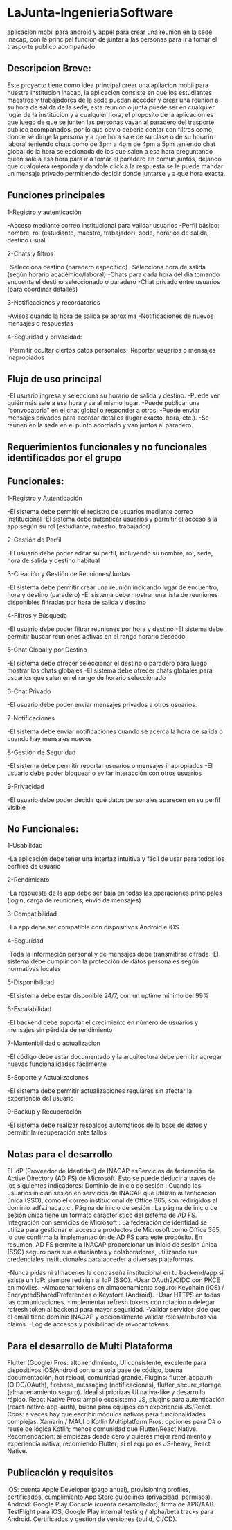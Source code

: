 # LaJunta-IngenieriaSoftware
aplicacion mobil para android y appel  para crear una reunion en la sede inacap, con la principal funcion de juntar a las personas para ir a tomar el trasporte publico acompañado

## Descripcion Breve: ##

Este proyecto tiene como idea principal crear una apliacion mobil para nuestra institucion inacap, la aplicacion consiste en que los estudiantes maestros y trabajadores de la sede puedan acceder y crear una reunion a su hora de salida de la sede, esta reunion o junta puede ser en cualquier lugar de la institucion y a cualquier hora, el proposito de la aplicacion es que luego de que se junten las personas vayan al paradero del trasporte publico acompañados, por lo que obvio deberia contar con filtros como, donde se dirige la persona y a que hora sale de su clase o de su horario laboral teniendo chats como de 3pm a 4pm de 4pm a 5pm  teniendo chat global de la hora seleccionada de los que salen a esa hora preguntando quien sale a esa hora para ir a tomar el paradero en comun juntos, dejando que cualquiera responda y dandole click a la respuesta se le puede mandar un mensaje privado permitiendo decidir donde juntarse y a que hora exacta.


## Funciones principales ##

1-Registro y autenticación

-Acceso mediante correo institucional para validar usuarios
-Perfil básico: nombre, rol (estudiante, maestro, trabajador), sede, horarios de salida, destino usual

2-Chats y filtros

-Selecciona destino (paradero específico)
-Selecciona hora de salida (según horario académico/laboral)
-Chats para cada hora del dia tomando encuenta el destino seleccionado o paradero
-Chat privado entre usuarios (para coordinar detalles)

3-Notificaciones y recordatorios

-Avisos cuando la hora de salida se aproxima
-Notificaciones de nuevos mensajes o respuestas

4-Seguridad y privacidad:

-Permitir ocultar ciertos datos personales
-Reportar usuarios o mensajes inapropiados


## Flujo de uso principal ##

-El usuario ingresa y selecciona su horario de salida y destino.
-Puede ver quién más sale a esa hora y va al mismo lugar.
-Puede publicar una “convocatoria” en el chat global o responder a otros.
-Puede enviar mensajes privados para acordar detalles (lugar exacto, hora, etc.).
-Se reúnen en la sede en el punto acordado y van juntos al paradero.



## Requerimientos funcionales y no funcionales identificados por el grupo

## Funcionales:

1-Registro y Autenticación

-El sistema debe permitir el registro de usuarios mediante correo institucional
-El sistema debe autenticar usuarios y permitir el acceso a la app según su rol (estudiante, maestro, trabajador)

2-Gestión de Perfil

-El usuario debe poder editar su perfil, incluyendo su nombre, rol, sede, hora de salida y destino habitual

3-Creación y Gestión de Reuniones/Juntas

-El sistema debe permitir crear una reunión indicando lugar de encuentro, hora y destino (paradero)
-El sistema debe mostrar una lista de reuniones disponibles filtradas por hora de salida y destino

4-Filtros y Búsqueda

-El usuario debe poder filtrar reuniones por hora y destino
-El sistema debe permitir buscar reuniones activas en el rango horario deseado

5-Chat Global y por Destino

-El sistema debe ofrecer seleccionar el destino o paradero para luego mostrar los chats globales
-El sistema debe ofrecer chats globales para usuarios que salen en el rango de horario seleccionado

6-Chat Privado

-El usuario debe poder enviar mensajes privados a otros usuarios.

7-Notificaciones

-El sistema debe enviar notificaciones cuando se acerca la hora de salida o cuando hay mensajes nuevos

8-Gestión de Seguridad

-El sistema debe permitir reportar usuarios o mensajes inapropiados
-El usuario debe poder bloquear o evitar interacción con otros usuarios

9-Privacidad

-El usuario debe poder decidir qué datos personales aparecen en su perfil visible


## No Funcionales:

1-Usabilidad

-La aplicación debe tener una interfaz intuitiva y fácil de usar para todos los perfiles de usuario

2-Rendimiento

-La respuesta de la app debe ser baja en todas las operaciones principales (login, carga de reuniones, envío de mensajes)

3-Compatibilidad

-La app debe ser compatible con dispositivos Android e iOS

4-Seguridad

-Toda la información personal y de mensajes debe transmitirse cifrada
-El sistema debe cumplir con la protección de datos personales según normativas locales

5-Disponibilidad

-El sistema debe estar disponible 24/7, con un uptime mínimo del 99%

6-Escalabilidad

-El backend debe soportar el crecimiento en número de usuarios y mensajes sin pérdida de rendimiento

7-Mantenibilidad o actualizacion

-El código debe estar documentado y la arquitectura debe permitir agregar nuevas funcionalidades fácilmente

8-Soporte y Actualizaciones

-El sistema debe permitir actualizaciones regulares sin afectar la experiencia del usuario

9-Backup y Recuperación

-El sistema debe realizar respaldos automáticos de la base de datos y permitir la recuperación ante fallos



## Notas para el desarrollo ##


El IdP (Proveedor de Identidad) de INACAP esServicios de federación de Active Directory (AD FS) de Microsoft. 
Esto se puede deducir a través de los siguientes indicadores:
Dominio de inicio de sesión : Cuando los usuarios inician sesión en servicios de INACAP que utilizan autenticación única (SSO), como el correo institucional de Office 365, son redirigidos al dominio adfs.inacap.cl.
Página de inicio de sesión : La página de inicio de sesión única tiene un formato característico del sistema de AD FS.
Integración con servicios de Microsoft : La federación de identidad se utiliza para gestionar el acceso a productos de Microsoft como Office 365, lo que confirma la implementación de AD FS para este propósito. 
En resumen, AD FS permite a INACAP proporcionar un inicio de sesión única (SSO) seguro para sus estudiantes y colaboradores, utilizando sus credenciales institucionales para acceder a diversas plataformas. 

-Nunca pidas ni almacenes la contraseña institucional en tu backend/app si existe un IdP: siempre redirigir al IdP (SSO).
-Usar OAuth2/OIDC con PKCE en móviles.
-Almacenar tokens en almacenamiento seguro: Keychain (iOS) / EncryptedSharedPreferences o Keystore (Android).
-Usar HTTPS en todas las comunicaciones.
-Implementar refresh tokens con rotación o delegar refresh token al backend para mayor seguridad.
-Validar servidor-side que el email tiene dominio INACAP y opcionalmente validar roles/atributos via claims.
-Log de accesos y posibilidad de revocar tokens.


##  Para el desarrollo de Multi Plataforma


Flutter (Google)
Pros: alto rendimiento, UI consistente, excelente para dispositivos iOS/Android con una sola base de código, buena documentación, hot reload, comunidad grande.
Plugins: flutter_appauth (OIDC/OAuth), firebase_messaging (notificaciones), flutter_secure_storage (almacenamiento seguro).
Ideal si priorizas UI nativa-like y desarrollo rápido.
React Native
Pros: amplio ecosistema JS, plugins para autenticación (react-native-app-auth), buena para equipos con experiencia JS/React.
Cons: a veces hay que escribir módulos nativos para funcionalidades complejas.
Xamarin / MAUI o Kotlin Multiplatform
Pros: opciones para C# o reuse de lógica Kotlin; menos comunidad que Flutter/React Native.
Recomendación: si empiezas desde cero y quieres mejor rendimiento y experiencia nativa, recomiendo Flutter; si el equipo es JS-heavy, React Native.


## Publicación y requisitos

iOS: cuenta Apple Developer (pago anual), provisioning profiles, certificados, cumplimiento App Store guidelines (privacidad, permisos).
Android: Google Play Console (cuenta desarrollador), firma de APK/AAB.
TestFlight para iOS, Google Play internal testing / alpha/beta tracks para Android.
Certificados y gestión de versiones (build, CI/CD).

